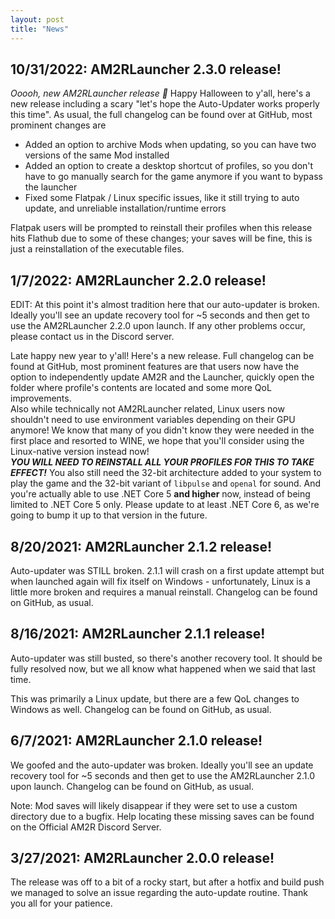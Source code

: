 ```yaml
---
layout: post
title: "News"
---
```


## 10/31/2022: AM2RLauncher 2.3.0 release!
*Ooooh, new AM2RLauncher release 👻*
Happy Halloween to y'all, here's a new release including a scary "let's hope the Auto-Updater works properly this time". As usual, the full changelog can be found over at GitHub, most prominent changes are
- Added an option to archive Mods when updating, so you can have two versions of the same Mod installed
- Added an option to create a desktop shortcut of profiles, so you don't have to go manually search for the game anymore if you want to bypass the launcher
- Fixed some Flatpak / Linux specific issues, like it still trying to auto update, and unreliable installation/runtime errors

Flatpak users will be prompted to reinstall their profiles when this release hits Flathub due to some of these changes; your saves will be fine, this is just a reinstallation of the executable files.

## 1/7/2022: AM2RLauncher 2.2.0 release!
EDIT: At this point it's almost tradition here that our auto-updater is broken. Ideally you'll see an update recovery tool for ~5 seconds and then get to use the AM2RLauncher 2.2.0 upon launch. If any other problems occur, please contact us in the Discord server.

Late happy new year to y'all! Here's a new release. Full changelog can be found at GitHub, most prominent features are that users now have the option to independently update AM2R and the Launcher, quickly open the folder where profile's contents are located and some more QoL improvements.  
Also while technically not AM2RLauncher related, Linux users now shouldn't need to use environment variables depending on their GPU anymore! We know that many of you didn't know they were needed in the first place and resorted to WINE, we hope that you'll consider using the Linux-native version instead now!  
***YOU WILL NEED TO REINSTALL ALL YOUR PROFILES FOR THIS TO TAKE EFFECT!*** You also still need the 32-bit architecture added to your system to play the game and the 32-bit variant of `libpulse` and `openal` for sound. 
And you're actually able to use .NET Core 5 **and higher** now, instead of being limited to .NET Core 5 only. Please update to at least .NET Core 6, as we're going to bump it up to that version in the future.

## 8/20/2021: AM2RLauncher 2.1.2 release!

Auto-updater was STILL broken. 2.1.1 will crash on a first update attempt but when launched again will fix itself on Windows - unfortunately, Linux is a little more broken and requires a manual reinstall. Changelog can be found on GitHub, as usual.

## 8/16/2021: AM2RLauncher 2.1.1 release!

Auto-updater was still busted, so there's another recovery tool. It should be fully resolved now, but we all know what happened when we said that last time.

This was primarily a Linux update, but there are a few QoL changes to Windows as well. Changelog can be found on GitHub, as usual.

## 6/7/2021: AM2RLauncher 2.1.0 release!

We goofed and the auto-updater was broken. Ideally you'll see an update recovery tool for ~5 seconds and then get to use the AM2RLauncher 2.1.0 upon launch. Changelog can be found on GitHub, as usual.

Note: Mod saves will likely disappear if they were set to use a custom directory due to a bugfix. Help locating these missing saves can be found on the Official AM2R Discord Server.

## 3/27/2021: AM2RLauncher 2.0.0 release!

The release was off to a bit of a rocky start, but after a hotfix and build push we managed to solve an issue regarding the auto-update routine. Thank you all for your patience.
